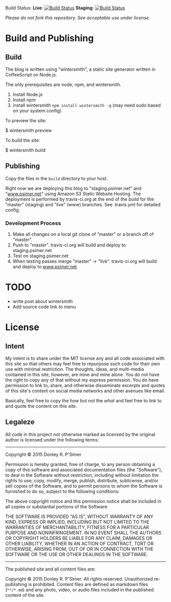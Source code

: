 Build Status:
**Live**: [![Build Status](https://travis-ci.org/donleyp/www-psimer-net.svg?branch=live)](https://travis-ci.org/donleyp/www-psimer-net) **Staging**: [![Build Status](https://travis-ci.org/donleyp/www-psimer-net.svg?branch=master)](https://travis-ci.org/donleyp/www-psimer-net)

*Please do not fork this repository. See acceptable use under license.*

# Build and Publishing

## Build

The blog is written using "wintersmith", a static site generator written in CoffeeScript on Node.js.

The only prerequisites are node, npm, and wintersmith.

1. Install Node.js
2. Install npm
3. install wintersmith `npm install wintersmith -g` (may need sudo based on your system config)

To preview the site:

 $ wintersmith preview

To build the site:

 $ wintersmith build

## Publishing

Copy the files in the `build` directory to your host.

Right now we are deploying this blog to "staging.psimer.net" and "www.psimer.net" using Amazon S3 Static Website Hosting. The deployment is performed by travis-ci.org at the end of the build for the "master" (staging) and "live" (www) branches. See .travis.yml for detailed config.

### Development Process

1. Make all changes on a local git clone of "master" or a branch off of "master".
2. Push to "master". travis-ci.org will build and deploy to staging.psimer.net
3. Test on staging.psimer.net
4. When testing passes merge "master" -> "live". travis-ci.org will build and deploy to www.psimer.net

# TODO

* write post about wintersmith
* Add source code link to menu

# License

## Intent

My intent is to share under the MIT license any and all code associated with this site so that others may feel free to repurpose such code for their own use with minimal restriction. The thoughts, ideas, and multi-media contained in this site, however, are mine and mine alone. You do not have the right to copy any of that without my express permission. You do have permission to link to, share, and otherwise disseminate excerpts and quotes of this site's content on social media networks and other avenues like email. 

Basically, feel free to copy the *how* but not the *what* and feel free to link to and quote the content on this site.

## Legaleze

All code in this project not otherwise marked as licensed by the original author is licensed under the following terms:

---

Copyright &copy; 2015 Donley R. P'Simer

Permission is hereby granted, free of charge, to any person obtaining a copy of this software and associated documentation files (the "Software"), to deal in the Software without restriction, including without limitation the rights to use, copy, modify, merge, publish, distribute, sublicense, and/or sell copies of the Software, and to permit persons to whom the Software is furnished to do so, subject to the following conditions:

The above copyright notice and this permission notice shall be included in all copies or substantial portions of the Software.

THE SOFTWARE IS PROVIDED "AS IS", WITHOUT WARRANTY OF ANY KIND, EXPRESS OR IMPLIED, INCLUDING BUT NOT LIMITED TO THE WARRANTIES OF MERCHANTABILITY, FITNESS FOR A PARTICULAR PURPOSE AND NONINFRINGEMENT. IN NO EVENT SHALL THE AUTHORS OR COPYRIGHT HOLDERS BE LIABLE FOR ANY CLAIM, DAMAGES OR OTHER LIABILITY, WHETHER IN AN ACTION OF CONTRACT, TORT OR OTHERWISE, ARISING FROM, OUT OF OR IN CONNECTION WITH THE SOFTWARE OR THE USE OR OTHER DEALINGS IN THE SOFTWARE.

---

The published site and all content files are:

Copyright &copy; 2015 Donley R. P'Simer. All rights reserved. Unauthorized re-publishing is prohibited. Content files are defined as markdown files (`**/*.md`) and any photo, video, or audio files included in the published content of the site.

